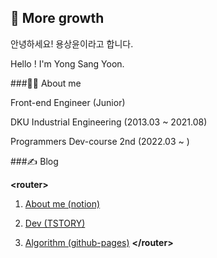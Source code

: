 ## 🌳 More growth

안녕하세요! 용상윤이라고 합니다.

Hello ! I'm Yong Sang Yoon.

###🙋‍♂️ About me

Front-end Engineer (Junior)

DKU Industrial Engineering (2013.03 ~ 2021.08)

Programmers Dev-course 2nd (2022.03 ~ )

###✍ Blog

**\<router>**
1. [About me (notion)](https://www.notion.so/ryong9rrr/ebe3687569dd4b0492b7a28dca48d2a7)

2. [Dev (TSTORY)](https://ryong9rrr.tistory.com/)

3. [Algorithm (github-pages)](https://ryong9rrr.github.io/)
**\</router>**

<!--
[![Hits](https://hits.seeyoufarm.com/api/count/incr/badge.svg?url=https%3A%2F%2Fgithub.com%2Fryong9rrr&count_bg=%2379C83D&title_bg=%23555555&icon=github.svg&icon_color=%23E7E7E7&title=hits&edge_flat=false)](https://hits.seeyoufarm.com)
-->
